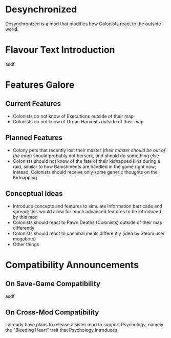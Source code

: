 # Desynchronized
Desynchronized is a mod that modifies how Colonists react to the outside world.
# Flavour Text Introduction
asdf
# Features Galore
## Current Features
- Colonists do not know of Executions outside of their map
- Colonists do not know of Organ Harvests outside of their map

## Planned Features
- Colony pets that recently lost their master (_their master should be out of the map_) should probably not berserk, and should do something else
- Colonists should not know of the fate of their kidnapped kins during a raid, similar to how Banishments are handled in the game right now; instead, Colonists should receive only some generic thoughts on the Kidnapping

## Conceptual Ideas
- Introduce concepts and features to simulate information barricade and spread; this would allow for much advanced features to be introduced by this mod
- Colonists should react to Pawn Deaths (Colonists) outside of their map differently
- Colonists should react to cannibal meals differently (idea by Steam user megaboto)
- Other things

# Compatibility Announcements
## On Save-Game Compatibility
asdf
## On Cross-Mod Compatibility
I already have plans to release a sister mod to support Psychology, namely the "Bleeding Heart" trait that Psychology introduces.
